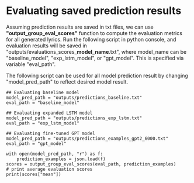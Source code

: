 # Evaluating saved prediction results

Assuming prediction results are saved in txt files, we can use **"output_group_eval_scores"** function to compute the evaluation metrics for all generated lyrics. Run the following script in python console, and evaluation results will be saved in "outputs/evaluations_scores_**model_name**.txt", where model_name can be "baseline_model", "exp_lstm_model", or "gpt_model". This is specified via variable "eval_path".

The following script can be used for all model prediction result by changing "model_pred_path" to reflect desired model result. 

    ## Evaluating baseline model
    model_pred_path = "outputs/predictions_baseline.txt"
    eval_path = "baseline_model"
    
    ## Evaluating expanded LSTM model
    model_pred_path = "outputs/predictions_exp_lstm.txt"
    eval_path = "exp_lstm_model"
    
    ## Evaluating fine-tuned GPT model
    model_pred_path = "outputs/predictions_examples_gpt2_6000.txt"
    eval_path = "gpt_model"
    
    with open(model_pred_path, "r") as f:
        prediction_examples = json.load(f)
    scores = output_group_eval_scores(eval_path, prediction_examples)
    # print average evaluation scores
    print(scores["mean"])
